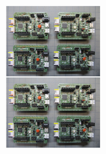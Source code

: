 
<img src="https://github.com/aemmenet/polylab/blob/master/Images/IMG_3747_20.jpg" alt="Arduino" width="50%">  

<img src="/../Images/IMG_3747_20.jpg" alt="Arduino" width="50%">  
